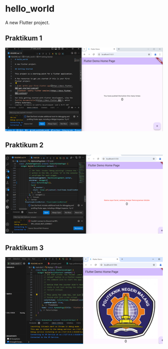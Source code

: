 # hello_world

A new Flutter project.

## Praktikum 1

![Screenshot hello_world](assets/img/img01.png)

## Praktikum 2

![Screenshot hello_world](assets/img/img02.png)

## Praktikum 3

![Screenshot hello_world](assets/img/img03.png)
